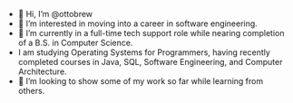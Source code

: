 - 👋 Hi, I’m @ottobrew
- 👀 I’m interested in moving into a career in software engineering.
- 🌱 I’m currently in a full-time tech support role while nearing completion of a B.S. in Computer Science.  
-    I am studying Operating Systems for Programmers, having recently completed courses in Java, SQL, Software Engineering, and Computer Architecture.
- 💞️ I’m looking to show some of my work so far while learning from others.

<!---
ottobrew/ottobrew is a ✨ special ✨ repository because its `README.md` (this file) appears on your GitHub profile.
You can click the Preview link to take a look at your changes.
--->

